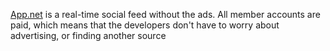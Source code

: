 [App.net](http://alpha.app.net) is a real-time social feed without the ads. All member accounts are paid, which means that the developers don't have to worry about advertising, or finding another source 